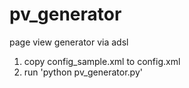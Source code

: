 pv_generator
============

page view generator via adsl


1. copy config_sample.xml to config.xml
2. run 'python pv_generator.py'

